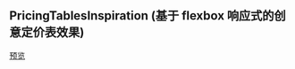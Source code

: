 ## PricingTablesInspiration (基于 flexbox 响应式的创意定价表效果)

[预览](https://cooodev.github.io/Frontend-Library/packages/PricingTablesInspiration/)